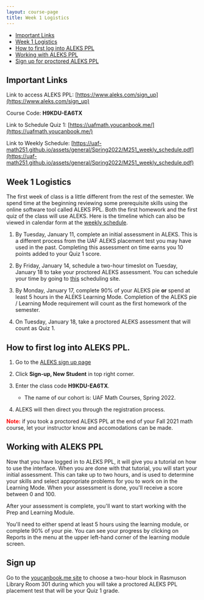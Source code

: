 ```yaml
---
layout: course-page
title: Week 1 Logistics
---
```


* [Important Links](#important-links)
* [Week 1 Logistics](#week-1-logistics)
* [How to first log into ALEKS PPL](#how-to-first-log-into-aleks-ppl)
* [Working with ALEKS PPL](#working-with-aleks-ppl)
* [Sign up for proctored ALEKS PPL](#sign-up)

## Important Links

Link to access ALEKS PPL: [https://www.aleks.com/sign_up](https://www.aleks.com/sign_up)

Course Code: **H9KDU-EA6TX**

Link to Schedule Quiz 1: [https://uafmath.youcanbook.me/](https://uafmath.youcanbook.me/)

Link to Weekly Schedule: [https://uaf-math251.github.io/assets/general/Spring2022/M251_weekly_schedule.pdf](https://uaf-math251.github.io/assets/general/Spring2022/M251_weekly_schedule.pdf)

## Week 1 Logistics

The first week of class is a little different from the rest of the semester. We spend time at the beginning reviewing some prerequisite skills using the online software tool called ALEKS PPL. Both the first homework and the first quiz of the class will use ALEKS.  Here is the timeline which can also be viewed in calendar form at the [weekly schedule](https://uaf-math251.github.io/assets/general/Spring2022/M251_weekly_schedule.pdf).

1. By Tuesday, January 11, complete an initial assessment in ALEKS.  This is a different process from the 
   UAF ALEKS placement test you may have used in the past. Completing this assessment on time earns you 10 points added to your Quiz 1 score.
 
2. By Friday, January 14, schedule a two-hour timeslot on Tuesday, January 18 to take your proctored ALEKS assessment. You can schedule your time by going to [this](https://uafmath.youcanbook.me/) scheduling site.

3. By Monday, January 17, complete 90% of your ALEKS pie **or** spend at least 5 hours in the ALEKS Learning Mode. Completion of the ALEKS pie / Learning Mode requirement will count as the first homework of the semester.

4. On Tuesday, January 18, take a proctored ALEKS assessment that will count as Quiz 1.  



## How to first log into ALEKS PPL.

1. Go to the [ALEKS sign up page](https://www.aleks.com/sign_up) 
 
2. Click **Sign-up, New Student** in top right corner.
 
3. Enter the class code **H9KDU-EA6TX**.

	* The name of our cohort is: UAF Math Courses, Spring 2022.
	
	
4. ALEKS will then direct you through the registration process. 


<span style="color:red">**Note:**</span> if you took a proctored ALEKS PPL at the end of your Fall 2021 math course, let your instructor know and accomodations can be made.


## Working with ALEKS PPL

Now that you have logged in to ALEKS PPL, it will give you a tutorial on how to use the interface.  When you are done with that tutorial, you will start your initial assessment.  This can take up to two hours, and is used to determine your skills and select appropriate problems for you to work on in the Learning Mode.  When your assessment is done, you'll receive a score between 0 and 100.

After your assessment is complete, you'll want to start working with the Prep and Learning Module.

You'll need to either spend at least 5 hours using the learning module, or complete 90% of your pie.  You can see your progress by clicking on Reports in the menu at the upper left-hand corner of the learning module screen.

## Sign up

Go to the [youcanbook.me site](https://uafmath.youcanbook.me) to choose a two-hour block in Rasmuson Library Room 301 during which you will take a proctored ALEKS PPL placement test that will be your Quiz 1 grade.

